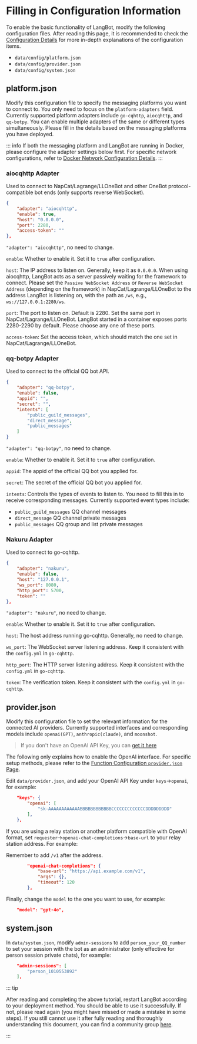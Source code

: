 # Filling in Configuration Information

To enable the basic functionality of LangBot, modify the following configuration files. After reading this page, it is recommended to check the [Configuration Details](/config/function/platform.md) for more in-depth explanations of the configuration items.

- `data/config/platform.json`
- `data/config/provider.json`
- `data/config/system.json`

## platform.json

Modify this configuration file to specify the messaging platforms you want to connect to. You only need to focus on the `platform-adapters` field. Currently supported platform adapters include `go-cqhttp`, `aiocqhttp`, and `qq-botpy`. You can enable multiple adapters of the same or different types simultaneously. Please fill in the details based on the messaging platforms you have deployed.

::: info
If both the messaging platform and LangBot are running in Docker, please configure the adapter settings below first. For specific network configurations, refer to [Docker Network Configuration Details](/deploy/network-details).
:::

### aiocqhttp Adapter

Used to connect to NapCat/Lagrange/LLOneBot and other OneBot protocol-compatible bot ends (only supports reverse WebSocket).

```json
{
    "adapter": "aiocqhttp",
    "enable": true,
    "host": "0.0.0.0",
    "port": 2280,
    "access-token": ""
},
```

`"adapter": "aiocqhttp"`, no need to change.

`enable`: Whether to enable it. Set it to `true` after configuration.

`host`: The IP address to listen on. Generally, keep it as `0.0.0.0`. When using aiocqhttp, LangBot acts as a server passively waiting for the framework to connect. Please set the `Passive WebSocket Address` or `Reverse WebSocket Address` (depending on the framework) in NapCat/Lagrange/LLOneBot to the address LangBot is listening on, with the path as `/ws`, e.g., `ws://127.0.0.1:2280/ws`.

`port`: The port to listen on. Default is 2280. Set the same port in NapCat/Lagrange/LLOneBot. LangBot started in a container exposes ports 2280-2290 by default. Please choose any one of these ports.

`access-token`: Set the access token, which should match the one set in NapCat/Lagrange/LLOneBot.

### qq-botpy Adapter

Used to connect to the official QQ bot API.

```json
{
    "adapter": "qq-botpy",
    "enable": false,
    "appid": "",
    "secret": "",
    "intents": [
        "public_guild_messages",
        "direct_message",
        "public_messages"
    ]
}
```

`"adapter": "qq-botpy"`, no need to change.

`enable`: Whether to enable it. Set it to `true` after configuration.

`appid`: The appid of the official QQ bot you applied for.

`secret`: The secret of the official QQ bot you applied for.

`intents`: Controls the types of events to listen to. You need to fill this in to receive corresponding messages. Currently supported event types include:

- `public_guild_messages` QQ channel messages
- `direct_message` QQ channel private messages
- `public_messages` QQ group and list private messages

### Nakuru Adapter

Used to connect to go-cqhttp.

```json
{
    "adapter": "nakuru",
    "enable": false,
    "host": "127.0.0.1",
    "ws_port": 8080,
    "http_port": 5700,
    "token": ""
},
```

`"adapter": "nakuru"`, no need to change.

`enable`: Whether to enable it. Set it to `true` after configuration.

`host`: The host address running go-cqhttp. Generally, no need to change.

`ws_port`: The WebSocket server listening address. Keep it consistent with the `config.yml` in `go-cqhttp`.

`http_port`: The HTTP server listening address. Keep it consistent with the `config.yml` in `go-cqhttp`.

`token`: The verification token. Keep it consistent with the `config.yml` in `go-cqhttp`.

## provider.json

Modify this configuration file to set the relevant information for the connected AI providers. Currently supported interfaces and corresponding models include `openai(GPT)`, `anthropic(claude)`, and `moonshot`.

> If you don't have an OpenAI API Key, you can [get it here](https://api.qhaigc.net/)

The following only explains how to enable the OpenAI interface. For specific setup methods, please refer to the [Function Configuration `provider.json` Page](/config/function/provider).

Edit `data/provider.json`, and add your OpenAI API Key under `keys`->`openai`, for example:

```json
    "keys": {
        "openai": [
            "sk-AAAAAAAAAAAABBBBBBBBBBBBCCCCCCCCCCCCCDDDDDDDDD"
        ],
    },
```

If you are using a relay station or another platform compatible with OpenAI format, set `requester`->`openai-chat-completions`->`base-url` to your relay station address. For example:

Remember to add `/v1` after the address.

```json
        "openai-chat-completions": {
            "base-url": "https://api.example.com/v1",
            "args": {},
            "timeout": 120
        },
```

Finally, change the `model` to the one you want to use, for example:

```json
    "model": "gpt-4o",
```

## system.json

In `data/system.json`, modify `admin-sessions` to add `person_your_QQ_number` to set your session with the bot as an administrator (only effective for person session private chats), for example:

```json
    "admin-sessions": [
        "person_1010553892"
    ],
```

::: tip 

After reading and completing the above tutorial, restart LangBot according to your deployment method. You should be able to use it successfully. If not, please read again (you might have missed or made a mistake in some steps). If you still cannot use it after fully reading and thoroughly understanding this document, you can find a community group [here](/insight/community.html).

:::